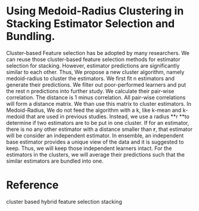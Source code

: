 # Using Medoid-Radius Clustering in Stacking Estimator Selection and Bundling.



Cluster-based Feature selection has be adopted by many researchers. We can reuse those cluster-based feature selection methods for estimator selection for stacking. However, estimator predictions are significantly similar to each other. Thus, We propose  a new cluster algorithm, namely medoid-radius to cluster the estimators. We first fit n estimators and generate their predictions. We filter out poor-performed learners and put the rest n predictions into further study. We calculate their pair-wise correlation. The distance is 1 minus correlation. All pair-wise correlations will form a distance matrix. We than use this matrix to cluster estimators. In Medoid-Radius, We do not feed the algorithm with a k, like k-mean and k-medoid that are used in previous studies. Instead, we use a radius **r **to determine if two estimators are to be put in one cluster. If for an estimator, there is no any  other estimator with a distance smaller than **r**, that estimator will be consider an independent estimator. In ensemble, an independent base estimator provides a unique view of the data and it is suggested to keep. Thus, we will keep those independent learners intact. For the estimators in the clusters, we will average their predictions such that the similar estimators are bundled into one. 





# Reference

cluster based hybrid feature selection stacking

